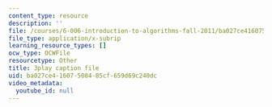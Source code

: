 ```yaml
---
content_type: resource
description: ''
file: /courses/6-006-introduction-to-algorithms-fall-2011/ba027ce41607508485cf659d69c240dc_dU40AvBURDQ.srt
file_type: application/x-subrip
learning_resource_types: []
ocw_type: OCWFile
resourcetype: Other
title: 3play caption file
uid: ba027ce4-1607-5084-85cf-659d69c240dc
video_metadata:
  youtube_id: null
---
```

